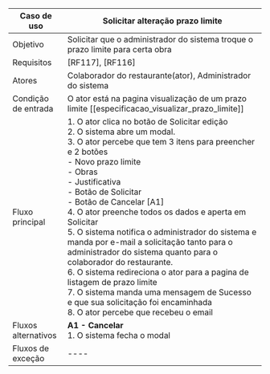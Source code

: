 | Caso de uso         | Solicitar alteração prazo limite                                                                                                                                                                                                                                                                                                                                                                                                                                                                                                                                                                                                                                                                            |
| ------------------- | ----------------------------------------------------------------------------------------------------------------------------------------------------------------------------------------------------------------------------------------------------------------------------------------------------------------------------------------------------------------------------------------------------------------------------------------------------------------------------------------------------------------------------------------------------------------------------------------------------------------------------------------------------------------------------------------------------------- |
| Objetivo            | Solicitar que o administrador do sistema troque o prazo limite para certa obra                                                                                                                                                                                                                                                                                                                                                                                                                                                                                                                                                                                                                              |
| Requisitos          | [RF117], [RF116]                                                                                                                                                                                                                                                                                                                                                                                                                                                                                                                                                                                                                                                                                            |
| Atores              | Colaborador do restaurante(ator), Administrador do sistema                                                                                                                                                                                                                                                                                                                                                                                                                                                                                                                                                                                                                                                  |
| Condição de entrada | O ator está na pagina visualização de um  prazo limite [[especificacao_visualizar_prazo_limite]]                                                                                                                                                                                                                                                                                                                                                                                                                                                                                                                                                                                                            |
| Fluxo principal     | 1. O ator clica no botão de Solicitar edição <br>2. O sistema abre um modal.<br>3. O ator percebe que tem 3 itens para preencher e 2 botões<br>     - Novo prazo limite<br>	 - Obras<br>	 - Justificativa<br>	 - Botão de Solicitar<br>	 - Botão de Cancelar [A1]<br>4. O ator preenche todos os dados e aperta em Solicitar<br>5. O sistema notifica o administrador do sistema e manda por e-mail a solicitação tanto para o administrador do sistema quanto para o colaborador do restaurante.<br>6. O sistema redireciona o ator para a pagina de listagem de prazo limite<br>7. O sistema manda uma mensagem de Sucesso e que sua solicitação foi encaminhada<br>8. O ator percebe que recebeu o email |
| Fluxos alternativos | **A1 - Cancelar**<br>1. O sistema fecha o modal                                                                                                                                                                                                                                                                                                                                                                                                                                                                                                                                                                                                                                                             |
| Fluxos de exceção   | ----                                                                                                                                                                                                                                                                                                                                                                                                                                                                                                                                                                                                                                                                                                        |
